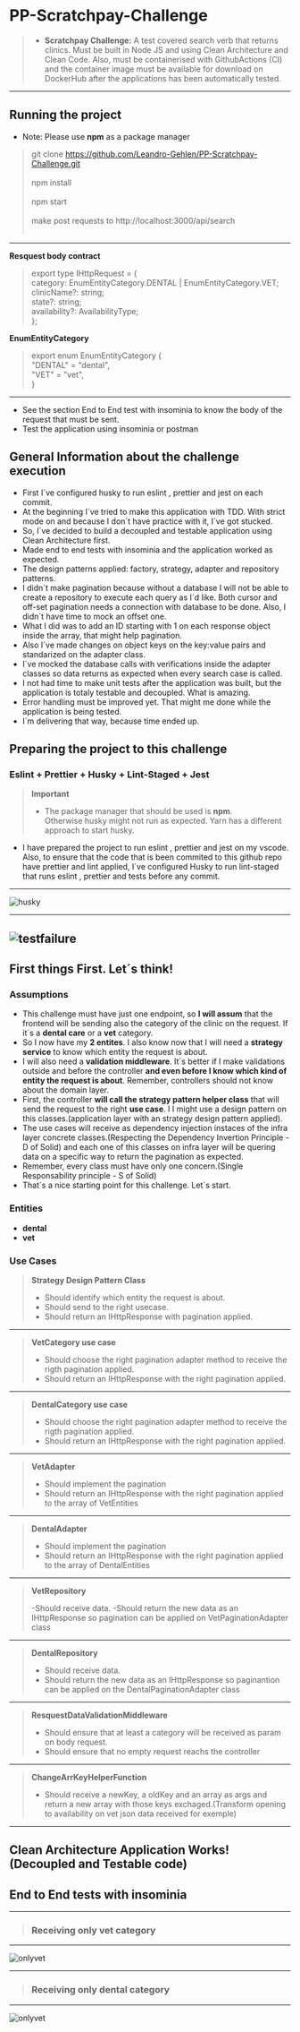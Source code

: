 # PP-Scratchpay-Challenge

> - **Scratchpay Challenge:** A test covered search verb that returns clinics. Must be built in Node JS and using Clean Architecture and Clean Code. Also, must be containerised with GithubActions (CI) and the container image must be available for download on DockerHub after the applications has been automatically tested.

---

## Running the project

- Note: Please use **npm** as a package manager

> git clone https://github.com/Leandro-Gehlen/PP-Scratchpay-Challenge.git </br></br>
> npm install</br></br>
> npm start</br></br>
> make post requests to http://localhost:3000/api/search</br></br>

---

**Resquest body contract**

> export type IHttpRequest = {</br>
> category: EnumEntityCategory.DENTAL | EnumEntityCategory.VET;</br>
> clinicName?: string;</br>
> state?: string;</br>
> availability?: AvailabilityType;</br>
> };</br>

**EnumEntityCategory**

> export enum EnumEntityCategory {</br>
> "DENTAL" = "dental",</br>
> "VET" = "vet",</br>
> }</br>

---

- See the section End to End test with insominia to know the body of the request that must be sent.
- Test the application using insominia or postman

## General Information about the challenge execution

- First I´ve configured husky to run eslint , prettier and jest on each commit.
- At the beginning I´ve tried to make this application with TDD. With strict mode on and because I don´t have practice with it, I´ve got stucked.
- So, I´ve decided to build a decoupled and testable application using Clean Architecture first.
- Made end to end tests with insominia and the application worked as expected.
- The design patterns applied: factory, strategy, adapter and repository patterns.
- I didn´t make pagination because without a database I will not be able to create a repository to execute each query as I´d like. Both cursor and off-set pagination needs a connection with database to be done. Also, I didn´t have time to mock an offset one.
- What I did was to add an ID starting with 1 on each response object inside the array, that might help pagination.
- Also I´ve made changes on object keys on the key:value pairs and standarized on the adapter class.
- I´ve mocked the database calls with verifications inside the adapter classes so data returns as expected when every search case is called.
- I not had time to make unit tests after the application was built, but the application is totaly testable and decoupled. What is amazing.
- Error handling must be improved yet. That might me done while the application is being tested.
- I´m delivering that way, because time ended up.

## Preparing the project to this challenge

### Eslint + Prettier + Husky + Lint-Staged + Jest

> **Important**
>
> - The package manager that should be used is **npm**. </br>
>   Otherwise husky might not run as expected. Yarn has a different approach to start husky.

- I have prepared the project to run eslint , prettier and jest on my vscode.
  Also, to ensure that the code that is been commited to this github repo have prettier and lint applied, I´ve configured Husky to run lint-staged that runs eslint , prettier and tests before any commit.

---

![husky](https://raw.githubusercontent.com/Leandro-Gehlen/PP-Scratchpay-Challenge/main/images/husky-works.jpg)

---

## ![testfailure](https://raw.githubusercontent.com/Leandro-Gehlen/PP-Scratchpay-Challenge/main/images/test-fails.jpg)

## First things First. Let´s think!

### Assumptions

- This challenge must have just one endpoint, so **I will assum** that the frontend will be sending also the category of the clinic on the request. If it´s a **dental care** or a **vet** category.
- So I now have my **2 entites**. I also know now that I will need a **strategy service** to know which entity the request is about.
- I will also need a **validation middleware**. It´s better if I make validations outside and before the controller **and even before I know which kind of entity the request is about**. Remember, controllers should not know about the domain layer.
- First, the controller **will call the strategy pattern helper class** that will send the request to the right **use case**. I I might use a design pattern on this classes.(application layer with an strategy design pattern applied).
- The use cases will receive as dependency injection instaces of the infra layer concrete classes.(Respecting the Dependency Invertion Principle - D of Solid) and each one of this classes on infra layer will be quering data on a specific way to return the pagination as expected.
- Remember, every class must have only one concern.(Single Responsability principle - S of Solid)
- That´s a nice starting point for this challenge. Let´s start.

### Entities

- **dental**
- **vet**

### Use Cases

> **Strategy Design Pattern Class**
>
> - Should identify which entity the request is about.
> - Should send to the right usecase.
> - Should return an IHttpResponse with pagination applied.

---

> **VetCategory use case**
>
> - Should choose the right pagination adapter method to receive the rigth pagination applied.
> - Should return an IHttpResponse with the right pagination applied.

---

> **DentalCategory use case**
>
> - Should choose the right pagination adapter method to receive the rigth pagination applied.
> - Should return an IHttpResponse with the right pagination applied.

---

> **VetAdapter**
>
> - Should implement the pagination
> - Should return an IHttpResponse with the right pagination applied to the array of VetEntities

---

> **DentalAdapter**
>
> - Should implement the pagination
> - Should return an IHttpResponse with the right pagination applied to the array of DentalEntities

---

> **VetRepository**
>
> -Should receive data.
> -Should return the new data as an IHttpResponse so pagination can be applied on VetPaginationAdapter class

---

> **DentalRepository**
>
> - Should receive data.
> - Should return the new data as an IHttpResponse so paginantion can be applied on the DentalPaginationAdapter class

---

> **ResquestDataValidationMiddleware**
>
> - Should ensure that at least a category will be received as param on body request.
> - Should ensure that no empty request reachs the controller

---

> **ChangeArrKeyHelperFunction**
>
> - Should receive a newKey, a oldKey and an array as args and return a new array with those keys exchaged.(Transform opening to availability on vet json data received for exemple)

---

## Clean Architecture Application Works! (Decoupled and Testable code)

## **End to End tests with insominia**

---

> ### **Receiving only vet category**

---

![onlyvet](https://raw.githubusercontent.com/Leandro-Gehlen/PP-Scratchpay-Challenge/main/images/vet-only-category-provided.jpg)

---

> ### **Receiving only dental category**

---

![onlyvet](https://raw.githubusercontent.com/Leandro-Gehlen/PP-Scratchpay-Challenge/main/images/dental-only-category-provided.jpg)
